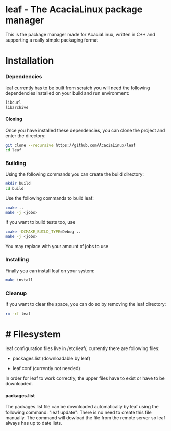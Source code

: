 # leaf - The AcaciaLinux package manager

This is the package manager made for AcaciaLinux, written in C++ and supporting a really simple packaging format

# Installation

### Dependencies

leaf currently has to be built from scratch you will need the following dependencies installed on your build and run environment:

```bash
libcurl
libarchive
```

#### Cloning

Once you have installed these dependencies, you can clone the project and enter the directory:

```bash
git clone --recursive https://github.com/AcaciaLinux/leaf
cd leaf
```

### Building

Using the following commands you can create the build directory:

```bash
mkdir build
cd build
```

Use the following commands to build leaf:

```bash
cmake ..
make -j <jobs>
```

If you want to build tests too, use

```bash
cmake -DCMAKE_BUILD_TYPE=Debug ..
make -j <jobs>
```

You may replace <jobs> with your amount of jobs to use

### Installing

Finally you can install leaf on your system:

```bash
make install
```

### Cleanup

If you want to clear the space, you can do so by removing the leaf directory:

```bash
rm -rf leaf
```

# # Filesystem

leaf configuration files live in /etc/leaf/, currently there are following files:

- packages.list (downloadable by leaf)

- leaf.conf (currently not needed)

In order for leaf to work correctly, the upper files have to exist or have to be downloaded.

#### packages.list

The packages.list file can be downloaded automatically by leaf using the following command: "leaf update": There is no need to create this file manually. The command will dowload the file from the remote server so leaf always has up to date lists.